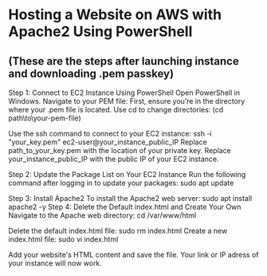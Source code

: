 # Hosting a Website on AWS with Apache2 Using PowerShell
 ## (These are the steps after launching instance and downloading .pem passkey)

Step 1: Connect to EC2 Instance Using PowerShell
Open PowerShell in Windows.
Navigate to your PEM file: First, ensure you’re in the directory where your .pem file is located. Use cd to change directories:
(cd path\to\your-pem-file)

Use the ssh command to connect to your EC2 instance:
ssh -i "your_key.pem" ec2-user@your_instance_public_IP
Replace path_to_your_key.pem with the location of your private key. Replace your_instance_public_IP with the public IP of your EC2 instance.

Step 2: Update the Package List on Your EC2 Instance
Run the following command after logging in to update your packages:
sudo apt update

Step 3: Install Apache2
To install the Apache2 web server:
sudo apt install apache2 -y
Step 4: Delete the Default index.html and Create Your Own
Navigate to the Apache web directory:
cd /var/www/html

Delete the default index.html file:
sudo rm index.html
Create a new index.html file:
sudo vi index.html

Add your website's HTML content and save the file.
Your link or IP adress of your instance will now work.
